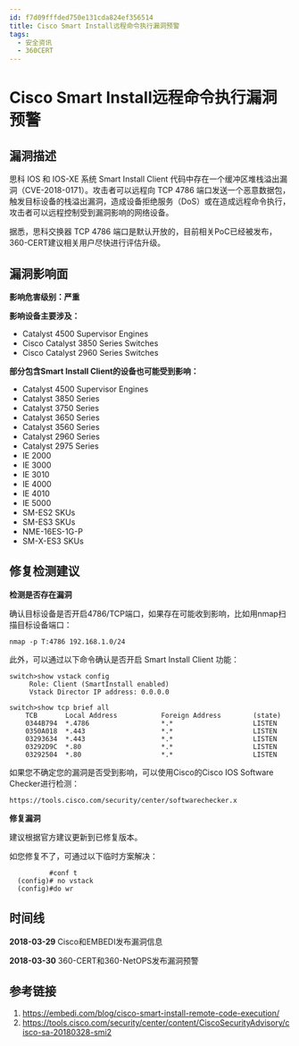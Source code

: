 ```yaml
---
id: f7d09fffded750e131cda824ef356514
title: Cisco Smart Install远程命令执行漏洞预警
tags: 
  - 安全资讯
  - 360CERT
---
```


# Cisco Smart Install远程命令执行漏洞预警

漏洞描述
----


思科 IOS 和 IOS-XE 系统 Smart Install Client 代码中存在一个缓冲区堆栈溢出漏洞（CVE-2018-0171）。攻击者可以远程向 TCP 4786 端口发送一个恶意数据包，触发目标设备的栈溢出漏洞，造成设备拒绝服务（DoS）或在造成远程命令执行，攻击者可以远程控制受到漏洞影响的网络设备。


据悉，思科交换器 TCP 4786 端口是默认开放的，目前相关PoC已经被发布，360-CERT建议相关用户尽快进行评估升级。


漏洞影响面
-----


**影响危害级别：严重**


**影响设备主要涉及：** 


* Catalyst 4500 Supervisor Engines
* Cisco Catalyst 3850 Series Switches
* Cisco Catalyst 2960 Series Switches


**部分包含Smart Install Client的设备也可能受到影响：**


* Catalyst 4500 Supervisor Engines
* Catalyst 3850 Series
* Catalyst 3750 Series
* Catalyst 3650 Series
* Catalyst 3560 Series
* Catalyst 2960 Series
* Catalyst 2975 Series
* IE 2000
* IE 3000
* IE 3010
* IE 4000
* IE 4010
* IE 5000
* SM-ES2 SKUs
* SM-ES3 SKUs
* NME-16ES-1G-P
* SM-X-ES3 SKUs


修复检测建议
------


**检测是否存在漏洞**


确认目标设备是否开启4786/TCP端口，如果存在可能收到影响，比如用nmap扫描目标设备端口：



```
nmap -p T:4786 192.168.1.0/24

```
此外，可以通过以下命令确认是否开启 Smart Install Client 功能： 



```
switch>show vstack config
     Role: Client (SmartInstall enabled)
     Vstack Director IP address: 0.0.0.0

switch>show tcp brief all
    TCB       Local Address           Foreign Address        (state)
    0344B794  *.4786                  *.*                    LISTEN
    0350A018  *.443                   *.*                    LISTEN
    03293634  *.443                   *.*                    LISTEN
    03292D9C  *.80                    *.*                    LISTEN
    03292504  *.80                    *.*                    LISTEN

```
如果您不确定您的漏洞是否受到影响，可以使用Cisco的Cisco IOS Software Checker进行检测：



```
https://tools.cisco.com/security/center/softwarechecker.x

```
**修复漏洞**


建议根据官方建议更新到已修复版本。


如您修复不了，可通过以下临时方案解决：



```
          #conf t
  (config)# no vstack 
  (config)#do wr

```
时间线
---


**2018-03-29** Cisco和EMBEDI发布漏洞信息


**2018-03-30** 360-CERT和360-NetOPS发布漏洞预警


参考链接
----


1. <https://embedi.com/blog/cisco-smart-install-remote-code-execution/>
2. <https://tools.cisco.com/security/center/content/CiscoSecurityAdvisory/cisco-sa-20180328-smi2>


